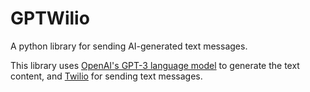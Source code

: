 # GPTWilio
A python library for sending AI-generated text messages.

This library uses [OpenAI's GPT-3 language model](https://openai.com/;w) to generate the text content,
and [Twilio](https://www.twilio.com/) for sending text messages.